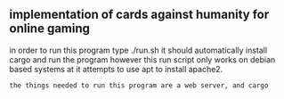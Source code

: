 <h2>
    implementation of cards against humanity for online gaming
</h2>
<p>
    in order to run this program type ./run.sh it should automatically install cargo and run the program however this run script only works on debian based systems at it attempts to use apt to install apache2.

    the things needed to run this program are a web server, and cargo
</p>
